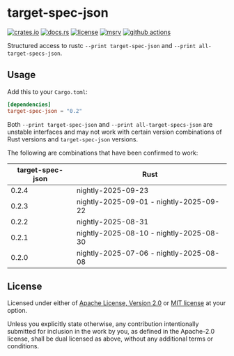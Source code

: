 # target-spec-json

[![crates.io](https://img.shields.io/crates/v/target-spec-json?style=flat-square&logo=rust)](https://crates.io/crates/target-spec-json)
[![docs.rs](https://img.shields.io/badge/docs.rs-target--spec--json-blue?style=flat-square&logo=docs.rs)](https://docs.rs/target-spec-json)
[![license](https://img.shields.io/badge/license-Apache--2.0_OR_MIT-blue?style=flat-square)](#license)
[![msrv](https://img.shields.io/badge/msrv-1.57-blue?style=flat-square&logo=rust)](https://www.rust-lang.org)
[![github actions](https://img.shields.io/github/actions/workflow/status/taiki-e/target-spec-json/ci.yml?branch=main&style=flat-square&logo=github)](https://github.com/taiki-e/target-spec-json/actions)

<!-- tidy:sync-markdown-to-rustdoc:start:src/lib.rs -->

Structured access to rustc `--print target-spec-json` and `--print all-target-specs-json`.

## Usage

Add this to your `Cargo.toml`:

```toml
[dependencies]
target-spec-json = "0.2"
```

Both `--print target-spec-json` and `--print all-target-specs-json` are unstable interfaces and may not work with certain version combinations of Rust versions and `target-spec-json` versions.

The following are combinations that have been confirmed to work:

| target-spec-json | Rust                                    |
| ---------------- | --------------------------------------- |
| 0.2.4            | nightly-2025-09-23                      |
| 0.2.3            | nightly-2025-09-01 - nightly-2025-09-22 |
| 0.2.2            | nightly-2025-08-31                      |
| 0.2.1            | nightly-2025-08-10 - nightly-2025-08-30 |
| 0.2.0            | nightly-2025-07-06 - nightly-2025-08-08 |

<!-- tidy:sync-markdown-to-rustdoc:end -->

## License

Licensed under either of [Apache License, Version 2.0](LICENSE-APACHE) or
[MIT license](LICENSE-MIT) at your option.

Unless you explicitly state otherwise, any contribution intentionally submitted
for inclusion in the work by you, as defined in the Apache-2.0 license, shall
be dual licensed as above, without any additional terms or conditions.
